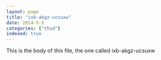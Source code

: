```yaml
---
layout: page
title: "ixb-akgz-ucsuxw"
date: 2014-5-5
categories: ["thud"]
indexed: true
---
```

This is the body of _this_ file, the one called ixb-akgz-ucsuxw
